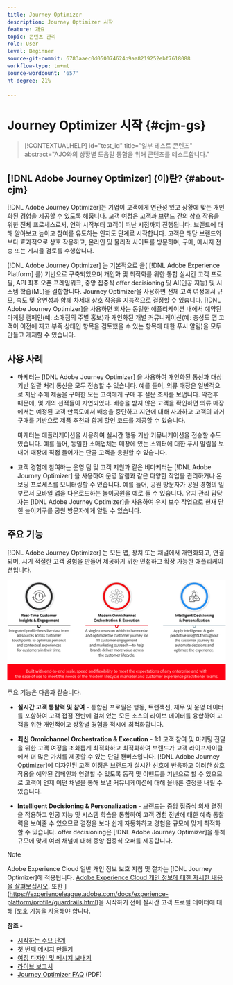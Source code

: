 ```yaml
---
title: Journey Optimizer
description: Journey Optimizer 시작
feature: 개요
topic: 콘텐츠 관리
role: User
level: Beginner
source-git-commit: 6783aaec0d050074624b9aa8219252ebf7618088
workflow-type: tm+mt
source-wordcount: '657'
ht-degree: 21%

---
```


# Journey Optimizer 시작 {#cjm-gs}

>[!CONTEXTUALHELP]
>id="test_id"
>title="일부 테스트 콘텐츠"
>abstract="AJO와의 상황별 도움말 통합을 위해 콘텐츠를 테스트합니다."

## [!DNL Adobe Journey Optimizer] (이)란? {#about-cjm}

[!DNL Adobe Journey Optimizer]는 기업이 고객에게 연관성 있고 상황에 맞는 개인화된 경험을 제공할 수 있도록 해줍니다. 고객 여정은 고객과 브랜드 간의 상호 작용을 위한 전체 프로세스로서, 연락 시작부터 고객이 떠난 시점까지 진행됩니다. 브랜드에 대해 알아보고 높이고 참여를 유도하는 인지도 단계로 시작합니다. 고객은 해당 브랜드와 보다 효과적으로 상호 작용하고, 온라인 및 물리적 사이트를 방문하며, 구매, 메시지 전송 또는 게시물 검토를 수행합니다.

[!DNL Adobe Journey Optimizer] 는 기본적으로 을( [!DNL Adobe Experience Platform] 를) 기반으로 구축되었으며 개인화 및 최적화를 위한 통합 실시간 고객 프로필, API 최초 오픈 프레임워크, 중앙 집중식 offer decisioning 및 AI(인공 지능) 및 시스템 학습(ML)을 결합합니다. Journey Optimizer을 사용하면 전체 고객 여정에서 규모, 속도 및 유연성과 함께 차세대 상호 작용을 지능적으로 결정할 수 있습니다. [!DNL Adobe Journey Optimizer]을 사용하면 회사는 동일한 애플리케이션 내에서 예약된 마케팅 캠페인(예: 소매점의 주별 홍보)과 개인화된 개별 커뮤니케이션(예: 충성도 앱 고객이 이전에 재고 부족 상태인 항목을 검토했을 수 있는 항목에 대한 푸시 알림)을 모두 만들고 게재할 수 있습니다.

## 사용 사례

* 마케터는 [!DNL Adobe Journey Optimizer] 을 사용하여 개인화된 통신과 대상 기반 일괄 처리 통신을 모두 전송할 수 있습니다. 예를 들어, 의류 매장은 일반적으로 지난 주에 제품을 구매한 모든 고객에게 구매 후 설문 조사를 보냅니다. 악천후 때문에, 몇 개의 선적들이 지연되었다. 배송을 받지 않은 고객을 확인하면 의류 매장에서는 예정된 고객 만족도에서 배송을 중단하고 지연에 대해 사과하고 고객의 과거 구매를 기반으로 제품 추천과 함께 할인 코드를 제공할 수 있습니다.

   마케터는 애플리케이션을 사용하여 실시간 행동 기반 커뮤니케이션을 전송할 수도 있습니다. 예를 들어, 동일한 소매업체는 매장에 있는 스웨터에 대한 푸시 알림을 보내어 매장에 직접 들어가는 단골 고객을 응원할 수 있습니다.

* 고객 경험에 참여하는 운영 팀 및 고객 지원과 같은 비마케터는 [!DNL Adobe Journey Optimizer] 을 사용하여 운영 알림과 같은 다양한 작업을 관리하거나 온보딩 프로세스를 모니터링할 수 있습니다. 예를 들어, 공원 방문자가 공원 경험의 일부로서 모바일 앱을 다운로드하는 놀이공원을 예로 들 수 있습니다. 유지 관리 담당자는 [!DNL Adobe Journey Optimizer]을 사용하여 유지 보수 작업으로 현재 닫힌 놀이기구를 공원 방문자에게 알릴 수 있습니다.

## 주요 기능

[!DNL Adobe Journey Optimizer] 는 모든 앱, 장치 또는 채널에서 개인화되고, 연결되며, 시기 적절한 고객 경험을 만들어 제공하기 위한 민첩하고 확장 가능한 애플리케이션입니다.

![](assets/ajo-capabilities.png)

주요 기능은 다음과 같습니다.

* **실시간 고객 통찰력 및 참여**  - 통합된 프로필은 행동, 트랜잭션, 재무 및 운영 데이터를 포함하여 고객 접점 전반에 걸쳐 있는 모든 소스의 라이브 데이터를 융합하여 고객을 위한 개인적이고 상황별 경험을 적시에 최적화합니다.

* **최신 Omnichannel Orchestration &amp; Execution**  - 1:1 고객 참여 및 마케팅 전달을 위한 고객 여정을 조화롭게 최적화하고 최적화하여 브랜드가 고객 라이프사이클에서 더 많은 가치를 제공할 수 있는 단일 캔버스입니다. [!DNL Adobe Journey Optimizer]에 디자인된 고객 여정은 브랜드가 실시간 신호에 반응하고 이러한 상호 작용을 예약된 캠페인과 연결할 수 있도록 동적 및 이벤트를 기반으로 할 수 있으므로 고객이 언제 어떤 채널을 통해 보낼 커뮤니케이션에 대해 올바른 결정을 내릴 수 있습니다.

* **Intelligent Decisioning &amp; Personalization**  - 브랜드는 중앙 집중식 의사 결정을 적용하고 인공 지능 및 시스템 학습을 통합하여 고객 경험 전반에 대한 예측 통찰력을 보여줄 수 있으므로 결정을 보다 쉽게 자동화하고 경험을 규모에 맞게 최적화할 수 있습니다. offer decisioning은 [!DNL Adobe Journey Optimizer]을 통해 규모에 맞게 여러 채널에 대해 중앙 집중식 오퍼를 제공합니다.

>[!NOTE]
>
> Adobe Experience Cloud 일반 개인 정보 보호 지침 및 절차는 [!DNL Journey Optimizer]에 적용됩니다. [Adobe Experience Cloud 개인 정보에 대한 자세한 내용을 살펴보십시오](https://www.adobe.com/kr/privacy/experience-cloud.html).
> 또한 ](https://experienceleague.adobe.com/docs/experience-platform/profile/guardrails.html)을 시작하기 전에 실시간 고객 프로필 데이터에 대해 [보호 기능을 사용해야 합니다.


**참조 -**

* [시작하는 주요 단계](quick-start.md)
* [첫 번째 메시지 만들기](get-started-content.md)
* [여정 디자인 및 메시지 보내기](building-journeys/journey-gs.md)
* [라이브 보고서](reports/live-report.md)
* [Journey Optimizer FAQ](assets/do-not-localize/AJO-FAQ.pdf) (PDF)
